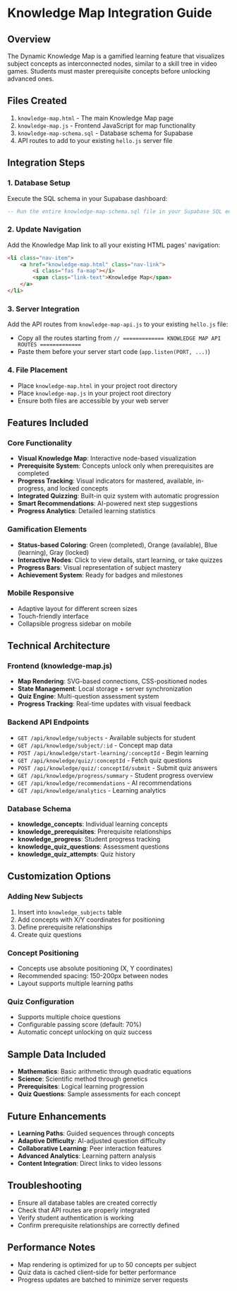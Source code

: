 # Knowledge Map Integration Guide

## Overview
The Dynamic Knowledge Map is a gamified learning feature that visualizes subject concepts as interconnected nodes, similar to a skill tree in video games. Students must master prerequisite concepts before unlocking advanced ones.

## Files Created
1. `knowledge-map.html` - The main Knowledge Map page
2. `knowledge-map.js` - Frontend JavaScript for map functionality
3. `knowledge-map-schema.sql` - Database schema for Supabase
4. API routes to add to your existing `hello.js` server file

## Integration Steps

### 1. Database Setup
Execute the SQL schema in your Supabase dashboard:
```sql
-- Run the entire knowledge-map-schema.sql file in your Supabase SQL editor
```

### 2. Update Navigation
Add the Knowledge Map link to all your existing HTML pages' navigation:
```html
<li class="nav-item">
    <a href="knowledge-map.html" class="nav-link">
        <i class="fas fa-map"></i>
        <span class="link-text">Knowledge Map</span>
    </a>
</li>
```

### 3. Server Integration
Add the API routes from `knowledge-map-api.js` to your existing `hello.js` file:
- Copy all the routes starting from `// ============= KNOWLEDGE MAP API ROUTES =============`
- Paste them before your server start code (`app.listen(PORT, ...)`)

### 4. File Placement
- Place `knowledge-map.html` in your project root directory
- Place `knowledge-map.js` in your project root directory
- Ensure both files are accessible by your web server

## Features Included

### Core Functionality
- **Visual Knowledge Map**: Interactive node-based visualization
- **Prerequisite System**: Concepts unlock only when prerequisites are completed
- **Progress Tracking**: Visual indicators for mastered, available, in-progress, and locked concepts
- **Integrated Quizzing**: Built-in quiz system with automatic progression
- **Smart Recommendations**: AI-powered next step suggestions
- **Progress Analytics**: Detailed learning statistics

### Gamification Elements
- **Status-based Coloring**: Green (completed), Orange (available), Blue (learning), Gray (locked)
- **Interactive Nodes**: Click to view details, start learning, or take quizzes
- **Progress Bars**: Visual representation of subject mastery
- **Achievement System**: Ready for badges and milestones

### Mobile Responsive
- Adaptive layout for different screen sizes
- Touch-friendly interface
- Collapsible progress sidebar on mobile

## Technical Architecture

### Frontend (knowledge-map.js)
- **Map Rendering**: SVG-based connections, CSS-positioned nodes
- **State Management**: Local storage + server synchronization
- **Quiz Engine**: Multi-question assessment system
- **Progress Tracking**: Real-time updates with visual feedback

### Backend API Endpoints
- `GET /api/knowledge/subjects` - Available subjects for student
- `GET /api/knowledge/subject/:id` - Concept map data
- `POST /api/knowledge/start-learning/:conceptId` - Begin learning
- `GET /api/knowledge/quiz/:conceptId` - Fetch quiz questions
- `POST /api/knowledge/quiz/:conceptId/submit` - Submit quiz answers
- `GET /api/knowledge/progress/summary` - Student progress overview
- `GET /api/knowledge/recommendations` - AI recommendations
- `GET /api/knowledge/analytics` - Learning analytics

### Database Schema
- **knowledge_concepts**: Individual learning concepts
- **knowledge_prerequisites**: Prerequisite relationships
- **knowledge_progress**: Student progress tracking
- **knowledge_quiz_questions**: Assessment questions
- **knowledge_quiz_attempts**: Quiz history

## Customization Options

### Adding New Subjects
1. Insert into `knowledge_subjects` table
2. Add concepts with X/Y coordinates for positioning
3. Define prerequisite relationships
4. Create quiz questions

### Concept Positioning
- Concepts use absolute positioning (X, Y coordinates)
- Recommended spacing: 150-200px between nodes
- Layout supports multiple learning paths

### Quiz Configuration
- Supports multiple choice questions
- Configurable passing score (default: 70%)
- Automatic concept unlocking on quiz success

## Sample Data Included
- **Mathematics**: Basic arithmetic through quadratic equations
- **Science**: Scientific method through genetics
- **Prerequisites**: Logical learning progression
- **Quiz Questions**: Sample assessments for each concept

## Future Enhancements
- **Learning Paths**: Guided sequences through concepts
- **Adaptive Difficulty**: AI-adjusted question difficulty
- **Collaborative Learning**: Peer interaction features
- **Advanced Analytics**: Learning pattern analysis
- **Content Integration**: Direct links to video lessons

## Troubleshooting
- Ensure all database tables are created correctly
- Check that API routes are properly integrated
- Verify student authentication is working
- Confirm prerequisite relationships are correctly defined

## Performance Notes
- Map rendering is optimized for up to 50 concepts per subject
- Quiz data is cached client-side for better performance
- Progress updates are batched to minimize server requests